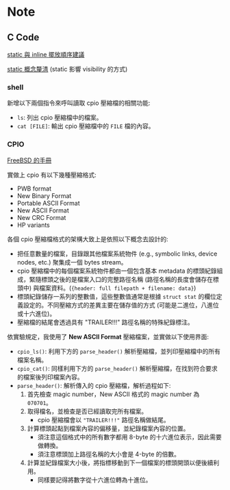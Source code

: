 # Note

<!-- ## Linker -->

<!-- 

與 lab1 不同的是，連結器 (linker) 將 0x60000 設置為用來擺放我們定義的 bootloader 的位址。

`PROVIDE()`: 只在被引用或其他連結物件沒有定義的時候才定義符號 (symbol)。 ([Ref.](https://sourceware.org/binutils/docs/ld/PROVIDE.html))

`(NOLOAD)`: 用來標記一個 section 在執行時期不要載入的指示詞。([Ref.](https://ftp.gnu.org/old-gnu/Manuals/ld-2.9.1/html_node/ld_21.html))

* 由於 .bss section 存放的變數值預設都會初始化為 0，因此不需要將內容紀錄於執行檔，**除了可以減少執行檔大小以外，也可以減少載入執行檔的時間**。 -->

<!-- ## Boot Code -->

<!-- > 程式執行流程與 lab1 類似，但最後跳去執行程式的位址是 bootloader - 0x20000 的地方。

.global: 讓接在後方的符號能被 linker 看到。([Ref. 1](https://ftp.gnu.org/old-gnu/Manuals/gas/html_chapter/as_7.html#SEC93), [Ref. 2](https://developer.arm.com/documentation/100068/0622/Migrating-from-armasm-to-the-armclang-Integrated-Assembler/Miscellaneous-directives?lang=en))

.end: 標注組語程式結尾。([Ref.](https://developer.arm.com/documentation/100068/0622/Migrating-from-armasm-to-the-armclang-Integrated-Assembler/Miscellaneous-directives?lang=en)) -->

<!-- ## Boot Code

[AArch64 registers list](https://developer.arm.com/documentation/dui0801/l/Overview-of-AArch64-state/Registers-in-AArch64-state)

.quad: 用來配置記憶體在當前所在的 section，並且定義記憶體的初始值。[Ref.](https://developer.arm.com/documentation/100067/0606/armclang-Integrated-Assembler-Directives/Data-definition-directives?lang=en) -->

## C Code

[static 與 inline 擺放順序建議](https://stackoverflow.com/questions/61714110/static-inline-vs-inline-static)

[static 概念釐清](https://medium.com/@hauyang/%E6%88%91%E6%9C%89%E6%89%80%E4%B8%8D%E7%9F%A5%E7%9A%84-static-inline-b363892b7450) (static 影響 visibility 的方式)

### shell

新增以下兩個指令來呼叫讀取 cpio 壓縮檔的相關功能:

* `ls`: 列出 cpio 壓縮檔中的檔案。
* `cat [FILE]`: 輸出 cpio 壓縮檔中的 `FILE` 檔的內容。

### CPIO

[FreeBSD 的手冊](https://man.freebsd.org/cgi/man.cgi?query=cpio&sektion=5)

實做上 cpio 有以下幾種壓縮格式:

* PWB format
* New Binary Format
* Portable ASCII Format
* New ASCII Format
* New CRC Format
* HP variants

各個 cpio 壓縮檔格式的架構大致上是依照以下概念去設計的:

* 把任意數量的檔案，目錄跟其他檔案系統物件 (e.g., symbolic links, device nodes, etc.) 聚集成一個 bytes stream。
* cpio 壓縮檔中的每個檔案系統物件都由一個包含基本 metadata 的標頭紀錄組成，緊隨標頭之後的是檔案入口的完整路徑名稱 (路徑名稱的長度會儲存在標頭中) 與檔案資料。(`{header: full filepath + filename: data}`)
* 標頭紀錄儲存一系列的整數值，這些整數值通常是根據 `struct stat` 的欄位定義設定的。不同壓縮方式的差異主要在儲存值的方式 (可能是二進位，八進位或十六進位)。
* 壓縮檔的結尾會透過具有 "TRAILER!!!" 路徑名稱的特殊紀錄標注。

依實驗規定，我使用了 **New ASCII Format** 壓縮檔案，並實做以下使用界面:

* `cpio_ls()`: 利用下方的 `parse_header()` 解析壓縮檔，並列印壓縮檔中的所有檔案名稱。
* `cpio_cat()`: 同樣利用下方的 `parse_header()` 解析壓縮檔，在找到符合要求的檔案後列印檔案內容。
* `parse_header()`: 解析傳入的 cpio 壓縮檔，解析過程如下:
    1. 首先檢查 magic number，New ASCII 格式的 magic number 為 `070701`。
    2. 取得檔名，並檢查是否已經讀取完所有檔案。
        * cpio 壓縮檔會以 `"TRAILER!!!"` 路徑名稱做結尾。
    3. 計算標頭起點到檔案內容的偏移量，並紀錄檔案內容的位置。
        * 須注意這個格式中的所有數字都用 8-byte 的十六進位表示，因此需要做轉換。
        * 須注意標頭加上路徑名稱的大小會是 4-byte 的倍數。
    4. 計算並紀錄檔案大小後，將指標移動到下一個檔案的標頭開頭以便後續利用。
        * 同樣要記得將數字從十六進位轉為十進位。

<!-- ### dtb

首先檢查 `ftd_header` 的 `magic` 值，須注意 `ftd_header` 所有的欄位都使用 big-endian 格式除存，因此需要將數字轉成 litte-endian 後再做使用。轉換方式除了自行定義外，也可以使用 gcc 提供的內建函數 `__bswap32`。

* 根據 chatgpt 的說法，`__bswap32` 這個 gcc 提供的內建函數可以通過 gcc 編譯成能在 ARM64 架構下運行的執行檔。
* 除此之外，也可以使用以下程式

    ```C
    uint32_t bswap_32(uint32_t x) {
        return ((x & 0xFF000000) >> 24) |
            ((x & 0x00FF0000) >> 8) |
            ((x & 0x0000FF00) << 8) |
            ((x & 0x000000FF) << 24);
    }
    ```

    或[此連結](https://www.ffmpeg.org/doxygen/0.6/bswap_8h-source.html)的程式實做同樣功能。

    [htonl](https://github.com/lattera/glibc/blob/master/inet/htonl.c)
    [htonl2](https://stackoverflow.com/questions/21527957/htonl-vs-builtin-bswap32) -->

<!-- ## makefile -->
